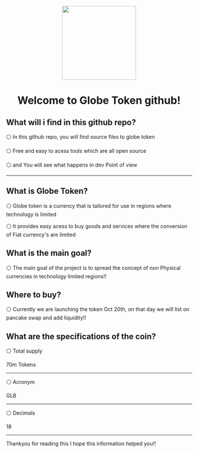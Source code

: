 <p align="center">
  <img width="200" src="https://github.com/Treyyyy0338/Globe-Token-Source-Files/blob/main/Images/Untitled44_20211016140431.png">
</p>

<h1 align="center">Welcome to Globe Token github!</h1>



What will i find in this github repo?
---------------------------------
⚪ In this github repo, you will find source files to globe token

⚪ Free and easy to acess tools which are all open source

⚪ and You will see what happens in dev Point of view
 
 -----------------------------------------------------------
 
 
 What is Globe Token?
-------------------

⚪ Globe token is  a currency that is tailored for use in regions where technology is limited


⚪ It provides easy acess to buy goods and services where the conversion of Fiat currency's are limited

 
 
 
 
 What is the main goal?
-------------------

⚪ The main goal of the project is to spread the concept of non Physical currencies in technology limited regions!!


Where to buy? 
-------------------

⚪ Currently we are launching the token Oct 20th, on that day we will list on pancake swap and add liquidity!!



What are the specifications of the coin?
----------------------------------------

⚪ Total supply 
   
70m Tokens

-----------------

⚪ Acronym 

GLB 

-----------------


⚪ Decimals

 18

-------------------

Thankyou for reading this  I hope this information helped you!!



